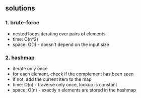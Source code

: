 ## solutions
### 1. brute-force
- nested loops iterating over pairs of elements
- time: O(n^2)
- space: O(1) - doesn't depend on the input size

### 2. hashmap
- iterate only once
- for each element, check if the complement has been seen
- if not, add the current item to the map
- time: O(n) - traverse only once, lookup is constant
- space: O(n) - exactly n elements are stored in the hashmap

